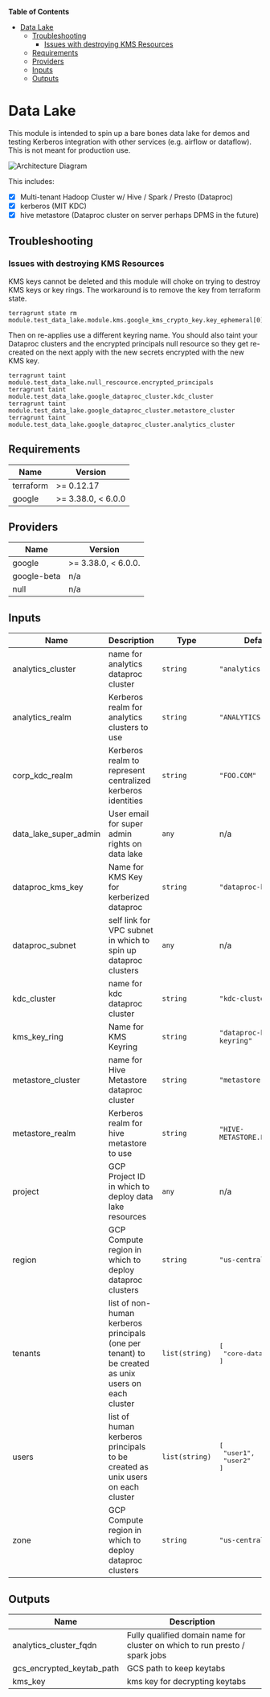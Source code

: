 <!-- START doctoc generated TOC please keep comment here to allow auto update -->
<!-- DON'T EDIT THIS SECTION, INSTEAD RE-RUN doctoc TO UPDATE -->
**Table of Contents**

- [Data Lake](#data-lake)
  - [Troubleshooting](#troubleshooting)
    - [Issues with destroying KMS Resources](#issues-with-destroying-kms-resources)
  - [Requirements](#requirements)
  - [Providers](#providers)
  - [Inputs](#inputs)
  - [Outputs](#outputs)

<!-- END doctoc generated TOC please keep comment here to allow auto update -->

# Data Lake
This module is intended to spin up a bare bones data lake for demos and
testing Kerberos integration with other services (e.g. airflow or dataflow).
This is not meant for production use.

![Architecture Diagram](img/dataproc_kerberos_cross-realm.png)

This includes:
- [x] Multi-tenant Hadoop Cluster w/ Hive / Spark / Presto (Dataproc)
- [x] kerberos (MIT KDC)
- [x] hive metastore (Dataproc cluster on server perhaps DPMS in the future)

## Troubleshooting
### Issues with destroying KMS Resources
KMS keys cannot be deleted and this module will choke on trying to destroy KMS
keys or key rings. The workaround is to remove the key from terraform state.
 ```shell script
terragrunt state rm module.test_data_lake.module.kms.google_kms_crypto_key.key_ephemeral[0]
```

Then on re-applies use a different keyring name.
You should also taint your Dataproc clusters and the encrypted principals
null resource so they get re-created on the next apply with the new secrets
encrypted with the new KMS key.
```shell script
terragrunt taint module.test_data_lake.null_rescource.encrypted_principals
terragrunt taint module.test_data_lake.google_dataproc_cluster.kdc_cluster
terragrunt taint module.test_data_lake.google_dataproc_cluster.metastore_cluster
terragrunt taint module.test_data_lake.google_dataproc_cluster.analytics_cluster
```

<!-- BEGINNING OF PRE-COMMIT-TERRAFORM DOCS HOOK -->
## Requirements

| Name | Version |
|------|---------|
| terraform | >= 0.12.17 |
| google | >= 3.38.0, < 6.0.0 |

## Providers

| Name | Version |
|------|---------|
| google | >= 3.38.0, < 6.0.0. |
| google-beta | n/a |
| null | n/a |

## Inputs

| Name | Description | Type | Default | Required |
|------|-------------|------|---------|:--------:|
| analytics\_cluster | name for analytics dataproc cluster | `string` | `"analytics-cluster"` | no |
| analytics\_realm | Kerberos realm for analytics clusters to use | `string` | `"ANALYTICS.FOO.COM"` | no |
| corp\_kdc\_realm | Kerberos realm to represent centralized kerberos identities | `string` | `"FOO.COM"` | no |
| data\_lake\_super\_admin | User email for super admin rights on data lake | `any` | n/a | yes |
| dataproc\_kms\_key | Name for KMS Key for kerberized dataproc | `string` | `"dataproc-key"` | no |
| dataproc\_subnet | self link for VPC subnet in which to spin up dataproc clusters | `any` | n/a | yes |
| kdc\_cluster | name for kdc dataproc cluster | `string` | `"kdc-cluster"` | no |
| kms\_key\_ring | Name for KMS Keyring | `string` | `"dataproc-kerberos-keyring"` | no |
| metastore\_cluster | name for Hive Metastore dataproc cluster | `string` | `"metastore-cluster"` | no |
| metastore\_realm | Kerberos realm for hive metastore to use | `string` | `"HIVE-METASTORE.FOO.COM"` | no |
| project | GCP Project ID in which to deploy data lake resources | `any` | n/a | yes |
| region | GCP Compute region in which to deploy dataproc clusters | `string` | `"us-central1"` | no |
| tenants | list of non-human kerberos principals (one per tenant) to be created as unix users on each cluster | `list(string)` | <pre>[<br>  "core-data"<br>]</pre> | no |
| users | list of human kerberos principals to be created as unix users on each cluster | `list(string)` | <pre>[<br>  "user1",<br>  "user2"<br>]</pre> | no |
| zone | GCP Compute region in which to deploy dataproc clusters | `string` | `"us-central1-f"` | no |

## Outputs

| Name | Description |
|------|-------------|
| analytics\_cluster\_fqdn | Fully qualified domain name for cluster on which to run presto / spark jobs |
| gcs\_encrypted\_keytab\_path | GCS path to keep keytabs |
| kms\_key | kms key for decrypting keytabs |

<!-- END OF PRE-COMMIT-TERRAFORM DOCS HOOK -->
